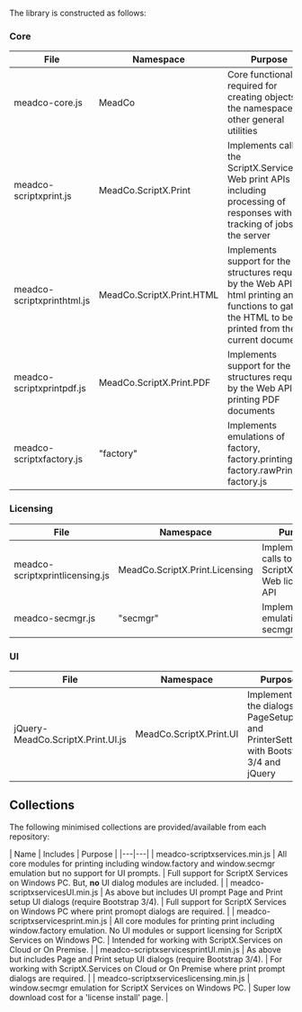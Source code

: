 The library is constructed as follows:

### Core

| File | Namespace | Purpose |
|--- |--- |---|
| meadco-core.js | MeadCo | Core functionality required for creating objects in the namespace and other general utilities |
| meadco-scriptxprint.js | MeadCo.ScriptX.Print | Implements calls to the ScriptX.Services Web print APIs including processing of responses with tracking of jobs at the server |
| meadco-scriptxprinthtml.js | MeadCo.ScriptX.Print.HTML | Implements support for the structures required by the Web API for html printing and functions to gather the HTML to be printed from the current document |
| meadco-scriptxprintpdf.js | MeadCo.ScriptX.Print.PDF | Implements support for the structures required by the Web API for printing PDF documents |
| meadco-scriptxfactory.js | &quot;factory&quot; | Implements emulations of factory, factory.printing..., factory.rawPrinting, factory.js |

### Licensing

| File | Namespace | Purpose |
|--- |--- |---|
| meadco-scriptxprintlicensing.js | MeadCo.ScriptX.Print.Licensing | Implements calls to the ScriptX.Services Web licensing API |
| meadco-secmgr.js | &quot;secmgr&quot; | Implements emulation of secmgr |

### UI

| File | Namespace | Purpose |
|--- |--- |---|
| jQuery-MeadCo.ScriptX.Print.UI.js | MeadCo.ScriptX.Print.UI | Implements the dialogs PageSetup and PrinterSettings with Bootstrap 3/4 and jQuery  |

## Collections

The following minimised collections are provided/available from each repository:

| Name | Includes | Purpose |
|---|---|
| meadco-scriptxservices.min.js | All core modules for printing including window.factory and window.secmgr emulation but no support for UI prompts. | Full support for ScriptX Services on Windows PC. But, **no** UI dialog modules are included. |
| meadco-scriptxservicesUI.min.js | As above but includes UI prompt Page and Print setup UI dialogs (require Bootstrap 3/4).  | Full support for ScriptX Services on Windows PC where print promopt dialogs are required. |
| meadco-scriptxservicesprint.min.js | All core modules for printing print including window.factory emulation. No UI modules or support licensing for ScriptX Services on Windows PC. | Intended for working with ScriptX.Services on Cloud or On Premise. |
| meadco-scriptxservicesprintUI.min.js | As above but includes Page and Print setup UI dialogs (require Bootstrap 3/4).  | For working with ScriptX.Services on Cloud or On Premise where print prompt dialogs are required. |
| meadco-scriptxserviceslicensing.min.js | window.secmgr emulation for ScriptX Services on Windows PC. | Super low download cost for a 'license install' page. |
